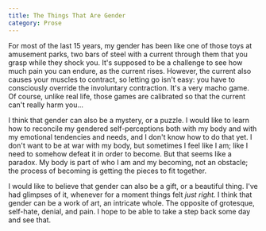 ```yaml
---
title: The Things That Are Gender
category: Prose
---
```


For most of the last 15 years, my gender has been like one of those toys at amusement parks, two bars of steel with a current through them that you grasp while they shock you. <!--more-->It's supposed to be a challenge to see how much pain you can endure, as the current rises. However, the current also causes your muscles to contract, so letting go isn't easy: you have to consciously override the involuntary contraction. It's a very macho game. Of course, unlike real life, those games are calibrated so that the current can't really harm you...

I think that gender can also be a mystery, or a puzzle. I would like to learn how to reconcile my gendered self-perceptions both with my body and with my emotional tendencies and needs, and I don't know how to do that yet. I don't want to be at war with my body, but sometimes I feel like I am; like I need to somehow defeat it in order to become. But that seems like a paradox. My body is part of who I am and my becoming, not an obstacle; the process of becoming is getting the pieces to fit together.

I would like to believe that gender can also be a gift, or a beautiful thing. I've had glimpses of it, whenever for a moment things felt _just right._ I think that gender can be a work of art, an intricate whole. The opposite of grotesque, self-hate, denial, and pain. I hope to be able to take a step back some day and see that.
